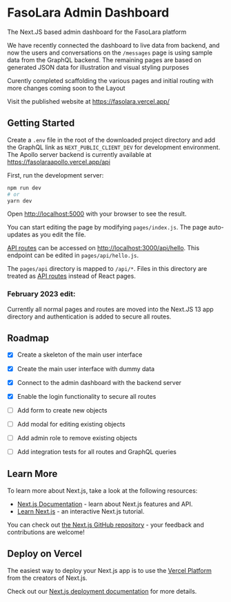 # FasoLara Admin Dashboard

The Next.JS based admin dashboard for the FasoLara platform

We have recently connected the dashboard to live data from backend, and now the users and conversations on the `/messages` page is using sample data from the GraphQL backend.  The remaining pages are based on generated JSON data for illustration and visual styling purposes

Curently completed scaffolding the various pages and initial routing with more changes coming soon to the Layout

Visit the published website at https://fasolara.vercel.app/

## Getting Started

Create a `.env` file in the root of the downloaded project directory and add the GraphQL link as `NEXT_PUBLIC_CLIENT_DEV` for development environment. The Apollo server backend is currently available at https://fasolaraapollo.vercel.app/api

First, run the development server:

```bash
npm run dev
# or
yarn dev
```

Open [http://localhost:5000](http://localhost:5000) with your browser to see the result.

You can start editing the page by modifying `pages/index.js`. The page auto-updates as you edit the file.

[API routes](https://nextjs.org/docs/api-routes/introduction) can be accessed on [http://localhost:3000/api/hello](http://localhost:3000/api/hello). This endpoint can be edited in `pages/api/hello.js`.

The `pages/api` directory is mapped to `/api/*`. Files in this directory are treated as [API routes](https://nextjs.org/docs/api-routes/introduction) instead of React pages.

### February 2023 edit:

Currently all normal pages and routes are moved into the Next.JS 13 app directory and authentication is added to secure all routes. 

## Roadmap

-  [x] Create a skeleton of the main user interface
- [x] Create the main user interface with dummy data
- [x] Connect to the admin dashboard with the backend server
- [x] Enable the login functionality to secure all routes
- [ ] Add form to create new objects 
- [ ] Add modal for editing existing objects
- [ ] Add admin role to remove existing objects
- [ ] Add integration tests for all routes and GraphQL queries


## Learn More

To learn more about Next.js, take a look at the following resources:

- [Next.js Documentation](https://nextjs.org/docs) - learn about Next.js features and API.
- [Learn Next.js](https://nextjs.org/learn) - an interactive Next.js tutorial.

You can check out [the Next.js GitHub repository](https://github.com/vercel/next.js/) - your feedback and contributions are welcome!

## Deploy on Vercel

The easiest way to deploy your Next.js app is to use the [Vercel Platform](https://vercel.com/new?utm_medium=default-template&filter=next.js&utm_source=create-next-app&utm_campaign=create-next-app-readme) from the creators of Next.js.

Check out our [Next.js deployment documentation](https://nextjs.org/docs/deployment) for more details.
